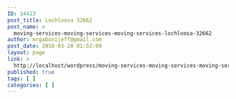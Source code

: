 ```yaml
---
ID: 14413
post_title: Lochloosa 32662
post_name: >
  moving-services-moving-services-moving-services-lochloosa-32662
author: mrgabonijeff@gmail.com
post_date: 2018-03-28 01:52:09
layout: page
link: >
  http://localhost/wordpress/moving-services-moving-services-moving-services-lochloosa-32662/
published: true
tags: [ ]
categories: [ ]
---
```

